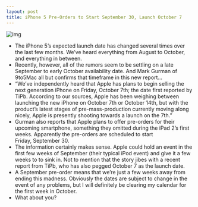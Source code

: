 ```yaml
---
layout: post
title: iPhone 5 Pre-Orders to Start September 30, Launch October 7
---
```

![img](http://media.idownloadblog.com/wp-content/uploads/2011/06/iphone5_concept2-e1313524136121.jpg)
* The iPhone 5’s expected launch date has changed several times over the last few months. We’ve heard everything from August to October, and everything in between.
* Recently, however, all of the rumors seem to be settling on a late September to early October availability date. And Mark Gurman of 9to5Mac all but confirms that timeframe in this new report…
* “We’ve independently heard that Apple has plans to begin selling the next generation iPhone on Friday, October 7th; the date first reported by TiPb. According to our sources, Apple has been weighing between launching the new iPhone on October 7th or October 14th, but with the product’s latest stages of pre-mass-production currently moving along nicely, Apple is presently shooting towards a launch on the 7th.”
* Gurman also reports that Apple plans to offer pre-orders for their upcoming smartphone, something they omitted during the iPad 2’s first weeks. Apparently the pre-orders are scheduled to start Friday, September 30.
* The information certainly makes sense. Apple could hold an event in the first few weeks of September (their typical iPod event) and give it a few weeks to to sink in. Not to mention that the story jibes with a recent report from TiPb, who has also pegged October 7 as the launch date.
* A September pre-order means that we’re just a few weeks away from ending this madness. Obviously the dates are subject to change in the event of any problems, but I will definitely be clearing my calendar for the first week in October.
* What about you?

